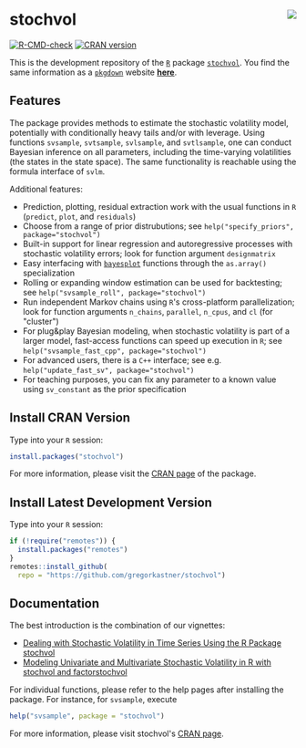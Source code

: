 # stochvol <img src="man/figures/logo.svg" align="right" padding-left="3px" />

[![R-CMD-check](https://github.com/gregorkastner/stochvol/workflows/R-CMD-check/badge.svg)](https://github.com/gregorkastner/stochvol/actions)
[![CRAN version](http://www.r-pkg.org/badges/version/stochvol)](https://cran.r-project.org/package=stochvol)

This is the development repository of the [`R`](https://www.r-project.org/) package [`stochvol`](https://cran.r-project.org/package=stochvol).
You find the same information as a [`pkgdown`](https://pkgdown.r-lib.org/) website [**here**](https://gregorkastner.github.io/stochvol/).

## Features

The package provides methods to estimate the stochastic volatility model, potentially with conditionally heavy tails and/or with leverage.
Using functions `svsample`, `svtsample`, `svlsample`, and `svtlsample`, one can conduct Bayesian inference on all parameters, including the time-varying volatilities (the states in the state space).
The same functionality is reachable using the formula interface of `svlm`.

Additional features:

* Prediction, plotting, residual extraction work with the usual functions in `R` (`predict`, `plot`, and `residuals`)
* Choose from a range of prior distrubutions; see `help("specify_priors", package="stochvol")`
* Built-in support for linear regression and autoregressive processes with stochastic volatility errors; look for function argument `designmatrix`
* Easy interfacing with [`bayesplot`](https://cran.r-project.org/web/packages/bayesplot/) functions through the `as.array()` specialization
* Rolling or expanding window estimation can be used for backtesting; see `help("svsample_roll", package="stochvol")`
* Run independent Markov chains using `R`'s cross-platform parallelization; look for function arguments `n_chains`, `parallel`, `n_cpus`, and `cl` (for "cluster")
* For plug&play Bayesian modeling, when stochastic volatility is part of a larger model, fast-access functions can speed up execution in `R`; see `help("svsample_fast_cpp", package="stochvol")`
* For advanced users, there is a `C++` interface; see e.g. `help("update_fast_sv", package="stochvol")`
* For teaching purposes, you can fix any parameter to a known value using `sv_constant` as the prior specification

## Install CRAN Version

Type into your `R` session:

```r
install.packages("stochvol")
```

For more information, please visit the [CRAN page](https://cran.r-project.org/package=stochvol) of the package.

## Install Latest Development Version

Type into your `R` session:

```r
if (!require("remotes")) {
  install.packages("remotes")
}
remotes::install_github(
  repo = "https://github.com/gregorkastner/stochvol")
```

## Documentation

The best introduction is the combination of our vignettes:

* [Dealing with Stochastic Volatility in Time Series Using the R Package stochvol](https://doi.org/10.18637/jss.v069.i05)
* [Modeling Univariate and Multivariate Stochastic Volatility in R with stochvol and factorstochvol](https://doi.org/10.18637/jss.v100.i12)

For individual functions, please refer to the help pages after installing the package.
For instance, for `svsample`, execute

```r
help("svsample", package = "stochvol")
```

For more information, please visit stochvol's [CRAN page](https://cran.r-project.org/package=stochvol).
